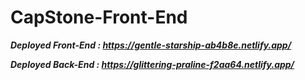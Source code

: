 # CapStone-Front-End

***Deployed Front-End : https://gentle-starship-ab4b8e.netlify.app/***


***Deployed Back-End : https://glittering-praline-f2aa64.netlify.app/***
